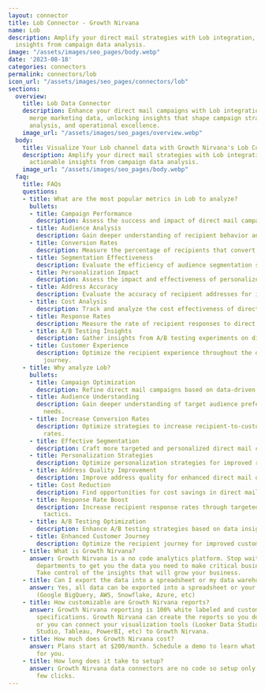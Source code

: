 ```yaml
---
layout: connector
title: Lob Connector - Growth Nirvana
name: Lob
description: Amplify your direct mail strategies with Lob integration, gaining actionable
  insights from campaign data analysis.
image: "/assets/images/seo_pages/body.webp"
date: '2023-08-18'
categories: connectors
permalink: connectors/lob
icon_url: "/assets/images/seo_pages/connectors/lob"
sections:
  overview:
    title: Lob Data Connector
    description: Enhance your direct mail campaigns with Lob integration. Seamlessly
      merge marketing data, unlocking insights that shape campaign strategies, audience
      analysis, and operational excellence.
    image_url: "/assets/images/seo_pages/overview.webp"
  body:
    title: Visualize Your Lob channel data with Growth Nirvana's Lob Connector
    description: Amplify your direct mail strategies with Lob integration, gaining
      actionable insights from campaign data analysis.
    image_url: "/assets/images/seo_pages/body.webp"
  faq:
    title: FAQs
    questions:
    - title: What are the most popular metrics in Lob to analyze?
      bullets:
      - title: Campaign Performance
        description: Assess the success and impact of direct mail campaigns.
      - title: Audience Analysis
        description: Gain deeper understanding of recipient behavior and preferences.
      - title: Conversion Rates
        description: Measure the percentage of recipients that convert into customers.
      - title: Segmentation Effectiveness
        description: Evaluate the efficiency of audience segmentation strategies.
      - title: Personalization Impact
        description: Assess the impact and effectiveness of personalized direct mail.
      - title: Address Accuracy
        description: Evaluate the accuracy of recipient addresses for improved deliverability.
      - title: Cost Analysis
        description: Track and analyze the cost effectiveness of direct mail campaigns.
      - title: Response Rates
        description: Measure the rate of recipient responses to direct mail campaigns.
      - title: A/B Testing Insights
        description: Gather insights from A/B testing experiments on direct mail campaigns.
      - title: Customer Experience
        description: Optimize the recipient experience throughout the direct mail
          journey.
    - title: Why analyze Lob?
      bullets:
      - title: Campaign Optimization
        description: Refine direct mail campaigns based on data-driven insights.
      - title: Audience Understanding
        description: Gain deeper understanding of target audience preferences and
          needs.
      - title: Increase Conversion Rates
        description: Optimize strategies to increase recipient-to-customer conversion
          rates.
      - title: Effective Segmentation
        description: Craft more targeted and personalized direct mail campaigns.
      - title: Personalization Strategies
        description: Optimize personalization strategies for improved recipient engagement.
      - title: Address Quality Improvement
        description: Improve address quality for enhanced direct mail deliverability.
      - title: Cost Reduction
        description: Find opportunities for cost savings in direct mail campaigns.
      - title: Response Rate Boost
        description: Increase recipient response rates through targeted direct mail
          tactics.
      - title: A/B Testing Optimization
        description: Enhance A/B testing strategies based on data insights.
      - title: Enhanced Customer Journey
        description: Optimize the recipient journey for improved customer experiences.
    - title: What is Growth Nirvana?
      answer: Growth Nirvana is a no code analytics platform. Stop waiting for other
        departments to get you the data you need to make critical business decisions.
        Take control of the insights that will grow your business.
    - title: Can I export the data into a spreadsheet or my data warehouse?
      answer: Yes, all data can be exported into a spreadsheet or your data warehouse
        (Google BigQuery, AWS, Snowflake, Azure, etc)
    - title: How customizable are Growth Nirvana reports?
      answer: Growth Nirvana reporting is 100% white labeled and customized to your
        specifications. Growth Nirvana can create the reports so you don’t have to
        or you can connect your visualization tools (Looker Data Studio/Google Data
        Studio, Tableau, PowerBI, etc) to Growth Nirvana.
    - title: How much does Growth Nirvana cost?
      answer: Plans start at $200/month. Schedule a demo to learn what plan is best
        for you.
    - title: How long does it take to setup?
      answer: Growth Nirvana data connectors are no code so setup only requires a
        few clicks.
---
```

